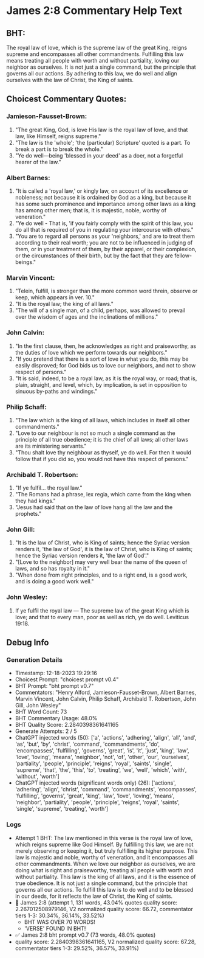 # James 2:8 Commentary Help Text

## BHT:
The royal law of love, which is the supreme law of the great King, reigns supreme and encompasses all other commandments. Fulfilling this law means treating all people with worth and without partiality, loving our neighbor as ourselves. It is not just a single command, but the principle that governs all our actions. By adhering to this law, we do well and align ourselves with the law of Christ, the King of saints.

## Choicest Commentary Quotes:
### Jamieson-Fausset-Brown:
1. "The great King, God, is love His law is the royal law of love, and that law, like Himself, reigns supreme."
2. "The law is the 'whole'; 'the (particular) Scripture' quoted is a part. To break a part is to break the whole."
3. "Ye do well—being 'blessed in your deed' as a doer, not a forgetful hearer of the law."

### Albert Barnes:
1. "It is called a 'royal law,' or kingly law, on account of its excellence or nobleness; not because it is ordained by God as a king, but because it has some such prominence and importance among other laws as a king has among other men; that is, it is majestic, noble, worthy of veneration."
2. "Ye do well - That is, 'if you fairly comply with the spirit of this law, you do all that is required of you in regulating your intercourse with others."
3. "You are to regard all persons as your 'neighbors,' and are to treat them according to their real worth; you are not to be influenced in judging of them, or in your treatment of them, by their apparel, or their complexion, or the circumstances of their birth, but by the fact that they are fellow-beings."

### Marvin Vincent:
1. "Telein, fulfill, is stronger than the more common word threin, observe or keep, which appears in ver. 10."
2. "It is the royal law; the king of all laws."
3. "The will of a single man, of a child, perhaps, was allowed to prevail over the wisdom of ages and the inclinations of millions."

### John Calvin:
1. "In the first clause, then, he acknowledges as right and praiseworthy, as the duties of love which we perform towards our neighbors."
2. "If you pretend that there is a sort of love in what you do, this may be easily disproved; for God bids us to love our neighbors, and not to show respect of persons."
3. "It is said, indeed, to be a royal law, as it is the royal way, or road; that is, plain, straight, and level, which, by implication, is set in opposition to sinuous by-paths and windings."

### Philip Schaff:
1. "The law which is the king of all laws, which includes in itself all other commandments."
2. "Love to our neighbour is not so much a single command as the principle of all true obedience; it is the chief of all laws; all other laws are its ministering servants."
3. "Thou shalt love thy neighbour as thyself, ye do well. For then it would follow that if you did so, you would not have this respect of persons."

### Archibald T. Robertson:
1. "If ye fulfil... the royal law." 
2. "The Romans had a phrase, lex regia, which came from the king when they had kings."
3. "Jesus had said that on the law of love hang all the law and the prophets."

### John Gill:
1. "It is the law of Christ, who is King of saints; hence the Syriac version renders it, 'the law of God', it is the law of Christ, who is King of saints; hence the Syriac version renders it, 'the law of God'." 
2. "[Love to the neighbor] may very well bear the name of the queen of laws, and so has royalty in it." 
3. "When done from right principles, and to a right end, is a good work, and is doing a good work well."

### John Wesley:
1. If ye fulfil the royal law — The supreme law of the great King which is love; and that to every man, poor as well as rich, ye do well. Leviticus 19:18.



## Debug Info
### Generation Details
- Timestamp: 12-18-2023 19:29:16
- Choicest Prompt: "choicest prompt v0.4"
- BHT Prompt: "bht prompt v0.7"
- Commentators: "Henry Alford, Jamieson-Fausset-Brown, Albert Barnes, Marvin Vincent, John Calvin, Philip Schaff, Archibald T. Robertson, John Gill, John Wesley"
- BHT Word Count: 73
- BHT Commentary Usage: 48.0%
- BHT Quality Score: 2.2840398361641165
- Generate Attempts: 2 / 5
- ChatGPT injected words (50):
	['a', 'actions', 'adhering', 'align', 'all', 'and', 'as', 'but', 'by', 'christ', 'command', 'commandments', 'do', 'encompasses', 'fulfilling', 'governs', 'great', 'is', 'it', 'just', 'king', 'law', 'love', 'loving', 'means', 'neighbor', 'not', 'of', 'other', 'our', 'ourselves', 'partiality', 'people', 'principle', 'reigns', 'royal', 'saints', 'single', 'supreme', 'that', 'the', 'this', 'to', 'treating', 'we', 'well', 'which', 'with', 'without', 'worth']
- ChatGPT injected words (significant words only) (26):
	['actions', 'adhering', 'align', 'christ', 'command', 'commandments', 'encompasses', 'fulfilling', 'governs', 'great', 'king', 'law', 'love', 'loving', 'means', 'neighbor', 'partiality', 'people', 'principle', 'reigns', 'royal', 'saints', 'single', 'supreme', 'treating', 'worth']

### Logs
- Attempt 1 BHT: The law mentioned in this verse is the royal law of love, which reigns supreme like God Himself. By fulfilling this law, we are not merely observing or keeping it, but truly fulfilling its higher purpose. This law is majestic and noble, worthy of veneration, and it encompasses all other commandments. When we love our neighbor as ourselves, we are doing what is right and praiseworthy, treating all people with worth and without partiality. This law is the king of all laws, and it is the essence of true obedience. It is not just a single command, but the principle that governs all our actions. To fulfill this law is to do well and to be blessed in our deeds, for it reflects the law of Christ, the King of saints.
- 🔄 James 2:8 (attempt 1, 131 words, 43.04% quotes quality score: 2.267012508979146, V2 normalized quality score: 66.72, commentator tiers 1-3: 30.34%, 36.14%, 33.52%) 
	- BHT WAS OVER 70 WORDS! 
	- 'VERSE' FOUND IN BHT!
- ✅ James 2:8 bht prompt v0.7 (73 words, 48.0% quotes)
- quality score: 2.2840398361641165, V2 normalized quality score: 67.28, commentator tiers 1-3: 29.52%, 36.57%, 33.91%)